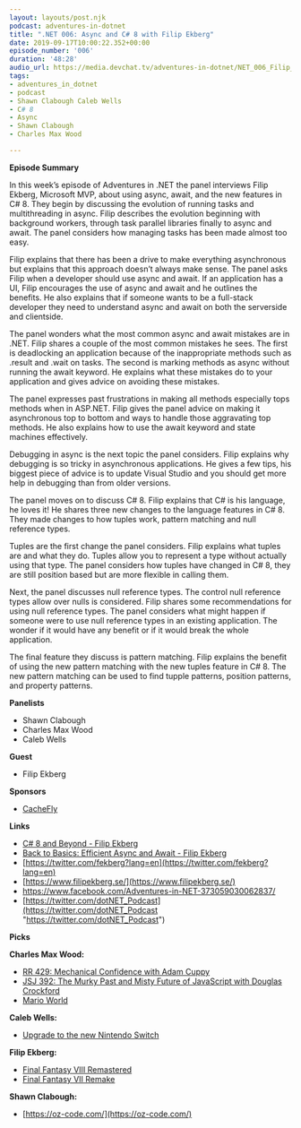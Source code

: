 ```yaml
---
layout: layouts/post.njk
podcast: adventures-in-dotnet
title: ".NET 006: Async and C# 8 with Filip Ekberg"
date: 2019-09-17T10:00:22.352+00:00
episode_number: '006'
duration: '48:28'
audio_url: https://media.devchat.tv/adventures-in-dotnet/NET_006_Filip_Ekberg.mp3
tags:
- adventures_in_dotnet
- podcast
- Shawn Clabough Caleb Wells
- C# 8
- Async
- Shawn Clabough
- Charles Max Wood

---
```

**Episode Summary**

In this week’s episode of Adventures in .NET the panel interviews Filip Ekberg, Microsoft MVP, about using async, await, and the new features in C# 8. They begin by discussing the evolution of running tasks and multithreading in async. Filip describes the evolution beginning with background workers, through task parallel libraries finally to async and await. The panel considers how managing tasks has been made almost too easy.

Filip explains that there has been a drive to make everything asynchronous but explains that this approach doesn’t always make sense. The panel asks Filip when a developer should use async and await. If an application has a UI, Filip encourages the use of async and await and he outlines the benefits. He also explains that if someone wants to be a full-stack developer they need to understand async and await on both the serverside and clientside.

The panel wonders what the most common async and await mistakes are in .NET. Filip shares a couple of the most common mistakes he sees. The first is deadlocking an application because of the inappropriate methods such as .result and .wait on tasks. The second is marking methods as async without running the await keyword. He explains what these mistakes do to your application and gives advice on avoiding these mistakes.

The panel expresses past frustrations in making all methods especially tops methods when in ASP.NET. Filip gives the panel advice on making it asynchronous top to bottom and ways to handle those aggravating top methods. He also explains how to use the await keyword and state machines effectively.

Debugging in async is the next topic the panel considers. Filip explains why debugging is so tricky in asynchronous applications. He gives a few tips, his biggest piece of advice is to update Visual Studio and you should get more help in debugging than from older versions.

The panel moves on to discuss C# 8. Filip explains that C# is his language, he loves it! He shares three new changes to the language features in C# 8. They made changes to how tuples work, pattern matching and null reference types.

Tuples are the first change the panel considers. Filip explains what tuples are and what they do. Tuples allow you to represent a type without actually using that type. The panel considers how tuples have changed in C# 8, they are still position based but are more flexible in calling them.

Next, the panel discusses null reference types. The control null reference types allow over nulls is considered. Filip shares some recommendations for using null reference types. The panel considers what might happen if someone were to use null reference types in an existing application. The wonder if it would have any benefit or if it would break the whole application.

The final feature they discuss is pattern matching. Filip explains the benefit of using the new pattern matching with the new tuples feature in C# 8. The new pattern matching can be used to find tupple patterns, position patterns, and property patterns.

**Panelists**

* Shawn Clabough
* Charles Max Wood
* Caleb Wells

**Guest**

* Filip Ekberg

**Sponsors**

* [CacheFly](https://www.cachefly.com/)

**Links**

* [C# 8 and Beyond - Filip Ekberg](https://youtu.be/qqrzEC1Eov4)
* [Back to Basics: Efficient Async and Await - Filip Ekberg](https://youtu.be/Al8LrBKpZEU)
* [https://twitter.com/fekberg?lang=en](https://twitter.com/fekberg?lang=en)
* [https://www.filipekberg.se/](https://www.filipekberg.se/)
* [https://www.facebook.com/Adventures-in-NET-373059030062837/       ](https://www.facebook.com/Adventures-in-NET-373059030062837/)
* [https://twitter.com/dotNET_Podcast](https://twitter.com/dotNET_Podcast "https://twitter.com/dotNET_Podcast")

**Picks**

**Charles Max Wood:**

* [RR 429: Mechanical Confidence with Adam Cuppy](https://devchat.tv/ruby-rogues/rr-429-mechanical-confidence-with-adam-cuppy/)
* [JSJ 392: The Murky Past and Misty Future of JavaScript with Douglas Crockford](https://devchat.tv/admin/#/collections/js-jabber/entries/jsj-392-the-murky-past-and-misty-future-of-javascript-with-douglas-crockford)
* [Mario World](https://apps.apple.com/us/app/dr-mario-world/id1440129313)

**Caleb Wells:**

* [Upgrade to the new Nintendo Switch](https://www.gamespot.com/articles/deal-ends-soon-get-new-nintendo-switch-for-75-with/1100-6469055/)

**Filip Ekberg:**

* [Final Fantasy VIII Remastered](https://ffviiiremastered.square-enix-games.com/en-us?utm_source=GoogleSearch&utm_medium=dCPC&utm_term=FFVIIICore&utm_content=NA-SEMLCopy03-0-0&utm_campaign=FFVIIIR-SEABrand-Launch-Liquid)
* [Final Fantasy VII Remake](https://en.wikipedia.org/wiki/Final_Fantasy_VII_Remake)

**Shawn Clabough:**

* [https://oz-code.com/](https://oz-code.com/)